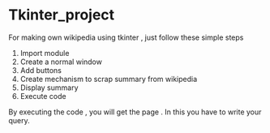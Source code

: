 # Tkinter_project

For making own wikipedia using tkinter , just follow these simple steps 

1. Import module
2. Create a normal window
3. Add buttons
4. Create mechanism to scrap summary from wikipedia
5. Display summary
6. Execute code

By executing the code , you will get the page .
In this you have to write your query.
